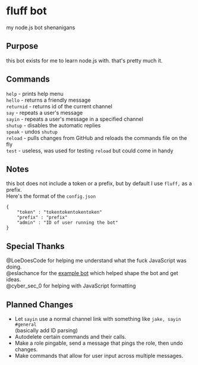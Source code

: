 # fluff bot
my node.js bot shenanigans

## Purpose
this bot exists for me to learn node.js with. that's pretty much it.

## Commands
`help` - prints help menu<br>
`hello` - returns a friendly message<br>
`returnid` - returns id of the current channel<br>
`say` - repeats a user's message<br>
`sayin` - repeats a user's message in a specified channel<br>
`shutup` - disables the automatic replies<br>
`speak` - undos `shutup`<br>
`reload` - pulls changes from GitHub and reloads the commands file on the fly<br>
`test` - useless, was used for testing `reload` but could come in handy

## Notes
this bot does not include a token or a prefix, but by default I use `fluff,` as a prefix.<br>
Here's the format of the `config.json`<br>
```
{
    "token" : "tokentokentokentoken"
    "prefix" : "prefix"
    "admin" : "ID of user running the bot"
}
```

## Special Thanks
@LoeDoesCode for helping me understand what the fuck JavaScript was doing.<br>
@eslachance for the [example bot](https://gist.github.com/eslachance/3349734a98d30011bb202f47342601d3) which helped shape the bot and get ideas.<br>
@cyber_sec_0 for helping with JavaScript formatting

## Planned Changes
* Let `sayin` use a normal channel link with something like `jake, sayin #general`<br>
  (basically add ID parsing)<br>
* Autodelete certain commands and their calls.<br>
* Make a role pingable, send a message that pings the role, then undo changes.<br>
* Make commands that allow for user input across multiple messages.
